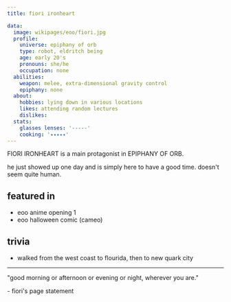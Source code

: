 ```yaml
---
title: fiori ironheart

data:
  image: wikipages/eoo/fiori.jpg
  profile:
    universe: epiphany of orb
    type: robot, eldritch being
    age: early 20's
    pronouns: she/he
    occupation: none
  abilities:
    weapon: melee, extra-dimensional gravity control
    epiphany: none
  about:
    hobbies: lying down in various locations
    likes: attending random lectures
    dislikes:
  stats:
    glasses lenses: '-----'
    cooking: '✦✦✦✦✦'
---
```


FIORI IRONHEART is a main protagonist in EPIPHANY OF ORB.

he just showed up one day and is simply here to have a good time. doesn't seem quite human.

## featured in

- eoo anime opening 1
- eoo halloween comic (cameo)

## trivia

- walked from the west coast to flourida, then to new quark city

---

"good morning or afternoon or evening or night, wherever you are."

\- fiori's page statement
